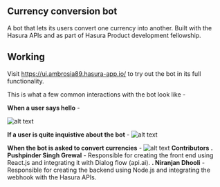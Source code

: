 ## Currency conversion bot

A bot that lets its users convert one currency into another. Built with the Hasura APIs and as part of Hasura Product development fellowship.

## Working

Visit https://ui.ambrosia89.hasura-app.io/ to try out the bot in its full functionality.

This is what a  few common interactions with the bot look like -

**When a user says hello** -

![alt text](https://github.com/PushpinderSinghGrewal/currency-conversion-bot/blob/master/microservices/ui/app/src/image1.png)


**If a user is quite inquistive about the bot** - 
![alt text](https://github.com/PushpinderSinghGrewal/currency-conversion-bot/blob/master/microservices/ui/app/src/image2.png)

**When the bot is asked to convert currencies** -
![alt text](https://github.com/PushpinderSinghGrewal/currency-conversion-bot/blob/master/microservices/ui/app/src/image3.png)
**Contributors**
**. Pushpinder Singh Grewal** - Responsible for creating the front end using React.js and integrating it with Dialog flow (api.ai).
**. Niranjan Dhooli**  - Responsible for creating the backend using Node.js and integrating the webhook with the Hasura APIs.
